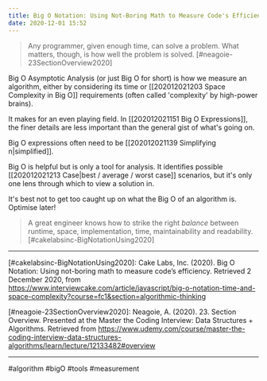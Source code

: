 ```yaml
---
title: Big O Notation: Using Not-Boring Math to Measure Code's Efficiency
date: 2020-12-01 15:52
---
```


> Any programmer, given enough time, can solve a problem. What matters, though, is how well the problem is solved. [#neagoie-23SectionOverview2020]

Big O Asymptotic Analysis (or just Big O for short) is how we measure an algorithm, either by considering its time or [[202012021203 Space Complexity in Big O]] requirements (often called 'complexity' by high-power brains).

It makes for an even playing field. In [[202012021151 Big O Expressions]], the finer details are less important than the general gist of what's going on.

Big O expressions often need to be [[202012021139 Simplifying n|simplified]].

Big O is helpful but is only a tool for analysis. It identifies possible [[202012021213 Case|best / average / worst case]] scenarios, but it's only one lens through which to view a solution in.

It's best not to get too caught up on what the Big O of an algorithm is. Optimise later!

> A great engineer knows how to strike the right _balance_ between runtime, space, implementation, time, maintainability and readability. [#cakelabsinc-BigNotationUsing2020]

---

[#cakelabsinc-BigNotationUsing2020]: Cake Labs, Inc. (2020). Big O Notation: Using not-boring math to measure code’s efficiency. Retrieved 2 December 2020, from https://www.interviewcake.com/article/javascript/big-o-notation-time-and-space-complexity?course=fc1&section=algorithmic-thinking

[#neagoie-23SectionOverview2020]: Neagoie, A. (2020). 23. Section Overview. Presented at the Master the Coding Interview: Data Structures + Algorithms. Retrieved from https://www.udemy.com/course/master-the-coding-interview-data-structures-algorithms/learn/lecture/12133482#overview

---

#algorithm #bigO #tools #measurement
